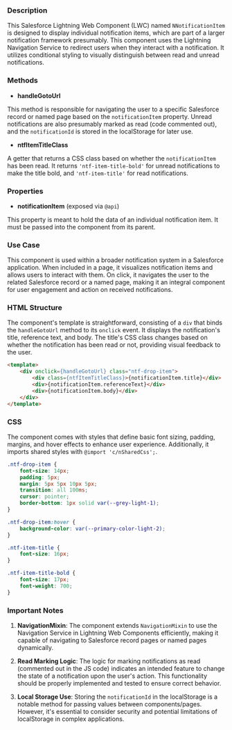 ### Description

This Salesforce Lightning Web Component (LWC) named `NNotificationItem` is designed to display individual notification items, which are part of a larger notification framework presumably. This component uses the Lightning Navigation Service to redirect users when they interact with a notification. It utilizes conditional styling to visually distinguish between read and unread notifications.

### Methods

- **handleGotoUrl**

This method is responsible for navigating the user to a specific Salesforce record or named page based on the `notificationItem` property. Unread notifications are also presumably marked as read (code commented out), and the `notificationId` is stored in the localStorage for later use.

- **ntfItemTitleClass**

A getter that returns a CSS class based on whether the `notificationItem` has been read. It returns `'ntf-item-title-bold'` for unread notifications to make the title bold, and `'ntf-item-title'` for read notifications.

### Properties

- **notificationItem** (exposed via `@api`)

This property is meant to hold the data of an individual notification item. It must be passed into the component from its parent.

### Use Case

This component is used within a broader notification system in a Salesforce application. When included in a page, it visualizes notification items and allows users to interact with them. On click, it navigates the user to the related Salesforce record or a named page, making it an integral component for user engagement and action on received notifications.

### HTML Structure

The component's template is straightforward, consisting of a `div` that binds the `handleGotoUrl` method to its `onclick` event. It displays the notification's title, reference text, and body. The title's CSS class changes based on whether the notification has been read or not, providing visual feedback to the user.

```html
<template>
    <div onclick={handleGotoUrl} class="ntf-drop-item">
        <div class={ntfItemTitleClass}>{notificationItem.title}</div>
        <div>{notificationItem.referenceText}</div>
        <div>{notificationItem.body}</div>
    </div>
</template>
```

### CSS

The component comes with styles that define basic font sizing, padding, margins, and hover effects to enhance user experience. Additionally, it imports shared styles with `@import 'c/nSharedCss';`.

```css
.ntf-drop-item {
    font-size: 14px;
    padding: 5px;
    margin: 5px 5px 10px 5px;
    transition: all 100ms;
    cursor: pointer;
    border-bottom: 1px solid var(--grey-light-1);
}

.ntf-drop-item:hover {
    background-color: var(--primary-color-light-2);
}

.ntf-item-title {
    font-size: 16px;
}

.ntf-item-title-bold {
    font-size: 17px;
    font-weight: 700;
}
```

### Important Notes

1. **NavigationMixin**: The component extends `NavigationMixin` to use the Navigation Service in Lightning Web Components efficiently, making it capable of navigating to Salesforce record pages or named pages dynamically.

2. **Read Marking Logic**: The logic for marking notifications as read (commented out in the JS code) indicates an intended feature to change the state of a notification upon the user's action. This functionality should be properly implemented and tested to ensure correct behavior.

3. **Local Storage Use**: Storing the `notificationId` in the localStorage is a notable method for passing values between components/pages. However, it's essential to consider security and potential limitations of localStorage in complex applications.